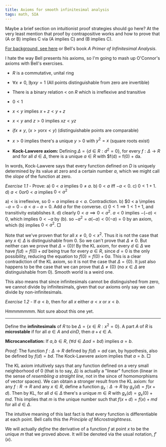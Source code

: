 ```yaml
---
title: Axioms for smooth infinitesimal analysis
tags: math, SIA
---
```


Maybe a brief section on intuitionist proof strategies should go here? At the very least mention that proof by contrapositive works and how to prove that (A or B) implies C via (A implies C) and (B implies C).

[For background, see here](http://xorshammer.com/2008/08/11/smooth-infinitesimal-analysis/) or Bell's book *A Primer of Infinitesimal Analysis*.

I hate the way Bell presents his axioms, so I'm going to mash up O'Connor's axioms with Bell's exercises.


 - $R$ is a commutative, unital ring

 - $\forall x \neq 0, \exists y xy = 1$ (All points distinguishable from zero are invertible)

 - There is a binary relation $<$ on $R$ which is irreflexive and transitive

 - $0 < 1$

 - $x < y$ implies $x + z < y + z$

 - $x < y$ and $z > 0$ implies $xz < yz$

 - $if x \neq y$, $(x > y or x < y)$ (distinguishable points are comparable)

 - $x > 0$ implies there's a unique $y > 0$ with $y^2 = x$ (square roots exist)

 - **Kock-Lawvere axiom:** Defining $\Delta = \{d \in R : d^2 = 0\}$, for every $f: \Delta \to R$ and for all $d \in \Delta$, there is a unique $a \in R$ with $f(d) = f(0) + da.

In words, Kock-Lawvere says that every function defined on $D$ is uniquely determined by its value at zero and a certain number $a$, which we might call the *slope* of the function at zero.


*Exercise 1.1* - Prove:
  a) $0 < a$ implies $0 \neq a$.
  b) $0 < a$ iff $-a < 0$.
  c) $0 < 1 + 1$.
  d) $a < 0 or 0 < a$ implies $0 < a^2$

a) $<$ is irreflexive, so $0 = a$ implies $a < a$. Contradiction.
b) $0 < a \implies $-a = 0 - a < a - a = 0$. Add $a$ for the converse.
c) $0 < 1 \implies 1 < 1 + 1$, and transitivity establishes it.
d) clearly $0 < a \implies 0 < a^2$. $a < 0$ implies $-(-a) < 0$, which implies $0 < -a$ by (b). so $-a^2 = a(-a) < 0(-a) = 0$ by an axiom, which (b) implies $0 < a^2$. $\Box$

Note that we've proven that for all $x \neq 0$, $0 < x^2$. Thus it is not the case that any $x \in \Delta$ is distinguishable from $0$. So we can't prove that $\Delta \neq 0$. But neither can we prove that $\Delta = \{0\}$! By the KL axiom, for every $d \in \Delta$ we have $f(d) = f(0) + ad$ being true for every $a \in R$, since $d = 0$ is the only possibility, reducing the equation to $f(0) = f(0) + 0a$. This is a clear contradiction of the KL axiom, so it is not the case that $\Delta = \{0\}$. It just also happens to be the case that we can prove that $\Delta \neq \{0\}$ (no $x \in \Delta$ are distinguishable from $0$). Smooth world is a weird one.

This also means that since infinitesimals cannot be distinguished from zero, we cannot divide by infinitesimals, given that our axioms only say we can divide by non-infinitesimals.

*Exercise 1.2* - If $a < b$, then for all $x$ either $a < x$ or $x < b$. 

Hmmmmmmm. Not sure about this one yet.

---

Define the **infinitesimals** of $R$ to be $\Delta = \{x \in R : x^2 = 0\}$. A part $A$ of $R$ is **microstable** if for all $a \in A$ and $\epsilon in D$, then $a + \epsilon \in A$.

**Microcancellation:** If $a, b \in R$, ($\forall d \in \Delta ad = bd$) implies $a = b$.

*Proof:* The function $f: \Delta \to R$ defined by $f(d) = ad$ can, by hypothesis, also be defined by $f(d) = bd$. The Kock-Lawvere axiom implies that $a = b$. $\Box$


The KL axiom intuitively says that any function defined on a very small neighborhood of $0$ (that is to say, $\Delta$) is actually a "linear" function (linear in the sense of *resembling a straight line*, not in the since of homomorphisms of vector spaces). We can obtain a stronger result from the KL axiom: for any $f: R \to R$ and any $x \in R$, define a function $g_x: \Delta \to R$ by $g_x(d) = f(x+d)$. Then by KL, for all $d \in \Delta$ there's a unique $m \in R$ with $g_x(d) = g_x(0) + md$. This implies that $m$ is the unique number such that $f(x+d) = f(x) + md$ for all $d \in \Delta$.

The intuitive meaning of this last fact is that every function is differentiable at each point. Bell calls this the *Principle of Microstraightness*.

We will actually *define* the derivative of a function $f$ at point $x$ to be the unique $m$ that we proved above. It will be denoted via the usual notation, $f'(x)$.

